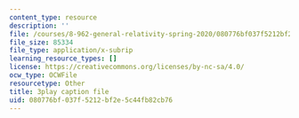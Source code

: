 ```yaml
---
content_type: resource
description: ''
file: /courses/8-962-general-relativity-spring-2020/080776bf037f5212bf2e5c44fb82cb76_pUqA_iHLBWQ.vtt
file_size: 85334
file_type: application/x-subrip
learning_resource_types: []
license: https://creativecommons.org/licenses/by-nc-sa/4.0/
ocw_type: OCWFile
resourcetype: Other
title: 3play caption file
uid: 080776bf-037f-5212-bf2e-5c44fb82cb76
---
```

